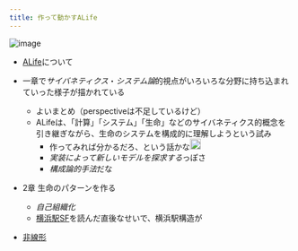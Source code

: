 ```yaml
---
title: 作って動かすALife
---
```


![image](https://gyazo.com/d09cdd3587ba0193d331895c0619ca46/thumb/1000)

* [ALife](ALife.md)について

* 一章で*サイバネティクス*・*システム論*的視点がいろいろな分野に持ち込まれていった様子が描かれている
  
  * よいまとめ（perspectiveは不足しているけど）
  * ALifeは、「計算」「システム」「生命」などのサイバネティクス的概念を引き継ぎながら、生命のシステムを構成的に理解しようという試み
    * 作ってみれば分かるだろ、という話かな<img src='https://scrapbox.io/api/pages/blu3mo-public/blu3mo/icon' alt='blu3mo.icon' height="19.5"/>
    * *実装によって新しいモデルを探求する*っぽさ
    * *構成論的手法*だな
* 2章 生命のパターンを作る
  
  * *自己組織化*
  * [横浜駅SF](%E6%A8%AA%E6%B5%9C%E9%A7%85SF.md)を読んだ直後なせいで、横浜駅構造が
* [非線形](%E9%9D%9E%E7%B7%9A%E5%BD%A2.md)
